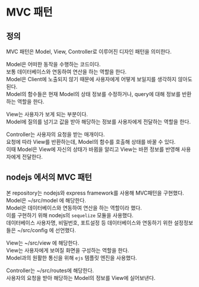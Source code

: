 # MVC 패턴
## 정의
MVC 패턴은 Model, View, Controller로 이루어진 디자인 패턴을 의미한다.   
   
Model은 어떠한 동작을 수행하는 코드이다.   
보통 데이터베이스와 연동하여 연산을 하는 역할을 한다.   
Model은 Client에 노출되지 않기 때문에 사용자에게 어떻게 보일지를 생각하지 않아도 된다.   
Model의 함수들은 현재 Model의 상태 정보를 수정하거나, query에 대해 정보를 반환하는 역할을 한다.   
   
View는 사용자가 보게 되는 부분이다.   
Model에 질의를 넘기고 값을 받아 해당하는 정보를 사용자에게 전달하는 역할을 한다.   
   
Controller는 사용자의 요청을 받는 매개이다.   
요청에 따라 View를 반환하는데, Model의 함수를 호출해 상태를 바꿀 수 있다.   
이때 Model은 View에 자신의 상태가 바뀜을 알리고 View는 바뀐 정보를 반영해 사용자에게 전달한다.   
   
## nodejs 에서의 MVC 패턴
본 repository는 nodejs와 express framework를 사용해 MVC패턴을 구현했다.   
Model은 ~/src/model 에 해당한다.   
Model은 데이터베이스와 연동하여 연산을 하는 역할이라 했다.   
이를 구현하기 위해 nodejs의 `sequelize` 모듈을 사용했다.   
데이터베이스 사용자명, 비밀번호, 포트설정 등 데이터베이스와 연동하기 위한 설정정보들은 ~/src/config 에 선언했다.   
   
View는 ~/src/view 에 해당한다.   
View는 사용자에게 보여질 화면을 구성하는 역할을 한다.   
Model과의 원활한 통신을 위해 `ejs` 템플릿 엔진을 사용했다.   
   
Controller는 ~/src/routes에 해당한다.   
사용자의 요청을 받아 해당하는 Model의 정보를 View에 실어보낸다.   